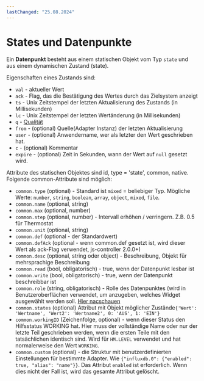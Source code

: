 ```yaml
---
lastChanged: "25.08.2024"
---
```


# States und Datenpunkte

Ein **Datenpunkt** besteht aus einem statischen Objekt vom Typ `state` und aus einem dynamischen Zustand (state).

Eigenschaften eines Zustands sind:
 * `val` - aktueller Wert
 * `ack` - Flag, das die Bestätigung des Wertes durch das Zielsystem anzeigt
 * `ts`  - Unix Zeitstempel der letzten Aktualisierung des Zustands (in Millisekunden)
 * `lc`  - Unix Zeitstempel der letzten Wertänderung (in Millisekunden)
 * `q` - [Qualität](../dev/objectsschema.md#states)
 * `from` - (optional) Quelle(Adapter Instanz) der letzten Aktualisierung
 * `user` - (optional) Anwendername, wer als letzter den Wert geschrieben hat.
 * `c` - (optional) Kommentar
 * `expire` - (optional) Zeit in Sekunden, wann der Wert auf `null` gesetzt wird.
  
Attribute des statischen Objektes sind id, type = 'state', common, native. Folgende common-Attribute sind möglich:
* `common.type` (optional) - Standard ist `mixed` = beliebiger Typ. Mögliche Werte: `number`, `string`, `boolean`, `array`, `object`, `mixed`, `file`.
* `common.name` (optional, string)
* `common.max` (optional, number)
* `common.step` (optional, number) - Intervall erhöhen / verringern. Z.B. 0.5 für Thermostat
* `common.unit` (optional, string)
* `common.def` (optional - der Standardwert)
* `common.defAck` (optional - wenn common.def gesetzt ist, wird dieser Wert als ack-Flag verwendet, js-controller 2.0.0+)
* `common.desc` (optional, string oder object) - Beschreibung, Objekt für mehrsprachige Beschreibung
* `common.read` (bool, obligatorisch) - true, wenn der Datenpunkt lesbar ist
* `common.write` (bool, obligatorisch) - true, wenn der Datenpunkt beschreibbar ist
* `common.role` (string, obligatorisch) - Rolle des Datenpunktes (wird in Benutzeroberflächen verwendet, um anzugeben, welches Widget ausgewählt werden soll. [Hier nacschauen](../dev/stateroles.md)
* `common.states` (optional) Attribut mit Objekt möglicher Zustände` {'Wert': 'Wertname', 'Wert2': 'Wertname2', 0: 'AUS', 1: 'EIN'} `
* `common.workingID` (Zeichenfolge, optional) - wenn dieser Status den Hilfsstatus WORKING hat. Hier muss der vollständige Name oder nur der letzte Teil geschrieben werden, wenn die ersten Teile mit den tatsächlichen identisch sind. Wird für `HM.LEVEL` verwendet und hat normalerweise den Wert `WORKING`.
* `common.custom` (optional) - die Struktur mit benutzerdefinierten Einstellungen für bestimmte Adapter. Wie `{"influxdb.0": {"enabled": true, "alias": "name"}}`. Das Attribut `enabled` ist erforderlich. Wenn dies nicht der Fall ist, wird das gesamte Attribut gelöscht.
